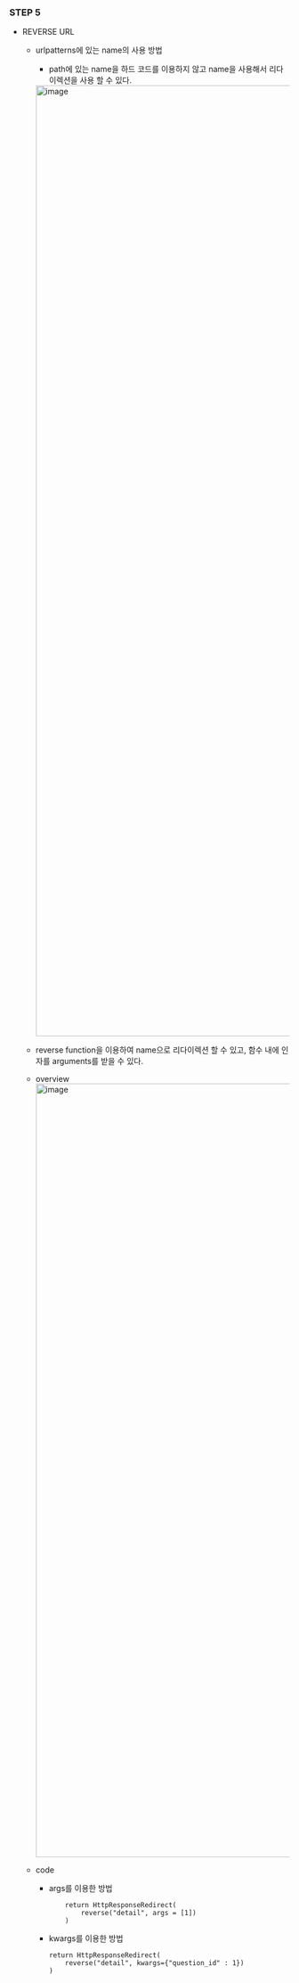 ### STEP 5

- REVERSE URL
    - urlpatterns에 있는 name의 사용 방법
        - path에 있는 name을 하드 코드를 이용하지 않고 name을 사용해서 리다이렉션을 사용 할 수 있다.
        <img width="1707" alt="image" src="https://user-images.githubusercontent.com/118493627/215967270-ab45f375-d3bb-4add-a461-33d622b5753d.png">

    - reverse function을 이용하여 name으로 리다이렉션 할 수 있고, 함수 내에 인자를 arguments를 받을 수 있다.

    - overview
        <img width="1389" alt="image" src="https://user-images.githubusercontent.com/118493627/215967673-67cee3ff-1d63-4ea1-9cad-cd76207a31c1.png">

    - code
        - args를 이용한 방법
            ```
                return HttpResponseRedirect(
                    reverse("detail", args = [1])
                )
            ```

        - kwargs를 이용한 방법
            ```
            return HttpResponseRedirect(
                reverse("detail", kwargs={"question_id" : 1})
            )
            ```
